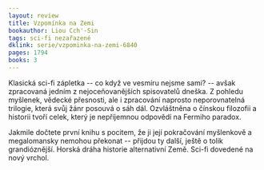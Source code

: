 ```yaml
---
layout: review
title: Vzpomínka na Zemi
bookauthor: Liou Cch'-Sin
tags: sci-fi nezařazené
dklink: serie/vzpominka-na-zemi-6840
pages: 1794
books: 3
---
```


Klasická sci-fi zápletka -- co když ve vesmíru nejsme sami? -- avšak zpracovaná jedním z nejoceňovanějších spisovatelů dneška. Z pohledu myšlenek, vědecké přesnosti, ale i zpracování naprosto neporovnatelná trilogie, která svůj žánr posouvá o sáh dál. Ozvláštněna o čínskou filozofii a historii tvoří celek, který je nepříjemnou odpovědí na Fermiho paradox.

Jakmile dočtete první knihu s pocitem, že ji její pokračování myšlenkově a megalomansky nemohou překonat -- přijdou ty další, ještě o tolik grandióznější. Horská dráha historie alternativní Země. Sci-fi dovedené na nový vrchol.